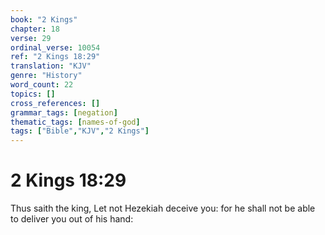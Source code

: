 ```yaml
---
book: "2 Kings"
chapter: 18
verse: 29
ordinal_verse: 10054
ref: "2 Kings 18:29"
translation: "KJV"
genre: "History"
word_count: 22
topics: []
cross_references: []
grammar_tags: [negation]
thematic_tags: [names-of-god]
tags: ["Bible","KJV","2 Kings"]
---
```


# 2 Kings 18:29

Thus saith the king, Let not Hezekiah deceive you: for he shall not be able to deliver you out of his hand:

